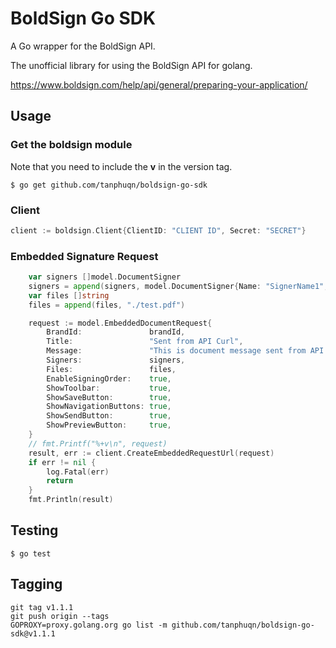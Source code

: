 # BoldSign Go SDK
A Go wrapper for the BoldSign API.

The unofficial library for using the BoldSign API for golang.

https://www.boldsign.com/help/api/general/preparing-your-application/

## Usage

### Get the boldsign module

Note that you need to include the **v** in the version tag.

```
$ go get github.com/tanphuqn/boldsign-go-sdk
```


### Client

```go
client := boldsign.Client{ClientID: "CLIENT ID", Secret: "SECRET"}
```

### Embedded Signature Request

```go
	var signers []model.DocumentSigner
	signers = append(signers, model.DocumentSigner{Name: "SignerName1", EmailAddress: "tanphuqn@gmail.com"})
	var files []string
	files = append(files, "./test.pdf")

	request := model.EmbeddedDocumentRequest{
		BrandId:               brandId,
		Title:                 "Sent from API Curl",
		Message:               "This is document message sent from API Curl",
		Signers:               signers,
		Files:                 files,
		EnableSigningOrder:    true,
		ShowToolbar:           true,
		ShowSaveButton:        true,
		ShowNavigationButtons: true,
		ShowSendButton:        true,
		ShowPreviewButton:     true,
	}
	// fmt.Printf("%+v\n", request)
	result, err := client.CreateEmbeddedRequestUrl(request)
	if err != nil {
		log.Fatal(err)
		return
	}
	fmt.Println(result)
```

## Testing

```
$ go test
```

## Tagging

```
git tag v1.1.1
git push origin --tags
GOPROXY=proxy.golang.org go list -m github.com/tanphuqn/boldsign-go-sdk@v1.1.1
```
